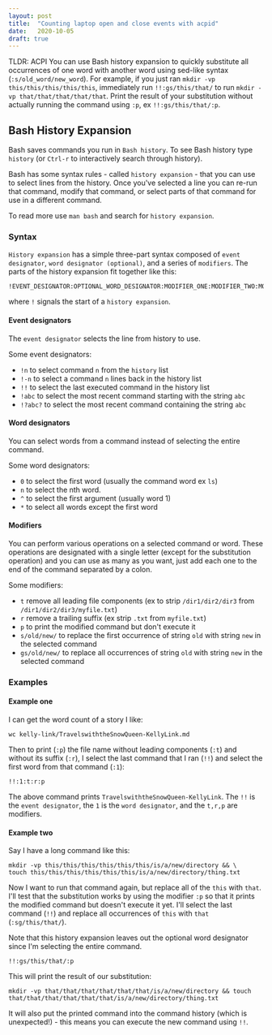 ```yaml
---
layout: post
title:  "Counting laptop open and close events with acpid"
date:   2020-10-05
draft: true
---
```

TLDR: ACPI
You can use Bash history expansion to quickly substitute all occurrences of one word with another word using sed-like syntax (`:s/old_word/new_word`). For example, if you just ran `mkdir -vp this/this/this/this/this`, immediately run `!!:gs/this/that/` to run `mkdir -vp that/that/that/that/that`. Print the result of your substitution without actually running the command using `:p`, ex `!!:gs/this/that/:p`.

## Bash History Expansion

Bash saves commands you run in `Bash history`. To see Bash history type `history` (or `Ctrl-r` to interactively search through history).

Bash has some syntax rules - called `history expansion` - that you can use to select lines from the history. Once you've selected a line you can re-run that command, modify that command, or select parts of that command for use in a different command.

To read more use `man bash` and search for `history expansion`.

### Syntax
`History expansion` has a simple three-part syntax composed of `event designator`, `word designator (optional)`, and a series of `modifiers`. The parts of the history expansion fit together like this:

```
!EVENT_DESIGNATOR:OPTIONAL_WORD_DESIGNATOR:MODIFIER_ONE:MODIFIER_TWO:MODIFIER_N
```

where `!` signals the start of a `history expansion`.

#### Event designators
The `event designator` selects the line from history to use.

Some event designators:
- `!n` to select command `n` from the `history` list
- `!-n` to select a command `n` lines back in the history list
- `!!` to select the last executed command in the history list
- `!abc` to select the most recent command starting with the string `abc`
- `!?abc?` to select the most recent command containing the string `abc`

#### Word designators
You can select words from a command instead of selecting the entire command.

Some word designators:
- `0` to select the first word (usually the command word ex `ls`)
- `n` to select the nth word.
- `^` to select the first argument (usually word 1)
- `*` to select all words except the first word

#### Modifiers
You can perform various operations on a selected command or word. These operations are designated with a single letter (except for the substitution operation) and you can use as many as you want, just add each one to the end of the command separated by a colon.

Some modifiers:
- `t` remove all leading file components (ex to strip `/dir1/dir2/dir3` from `/dir1/dir2/dir3/myfile.txt`)
- `r` remove a trailing suffix (ex strip `.txt` from `myfile.txt`)
- `p` to print the modified command but don't execute it
- `s/old/new/` to replace the first occurrence of string `old` with string `new` in the selected command
- `gs/old/new/` to replace all occurrences of string `old` with string `new` in the selected command

### Examples
#### Example one
I can get the word count of a story I like:

```
wc kelly-link/TravelswiththeSnowQueen-KellyLink.md
```

Then to print (`:p`) the file name without leading components (`:t`) and without its suffix (`:r`), I select the last command that I ran (`!!`) and select the first word from that command (`:1`):

```
!!:1:t:r:p
```

The above command prints `TravelswiththeSnowQueen-KellyLink`. The `!!` is the `event designator`, the `1` is the `word designator`, and the `t,r,p` are modifiers.

#### Example two
Say I have a long command like this:

```
mkdir -vp this/this/this/this/this/this/is/a/new/directory && \
touch this/this/this/this/this/this/is/a/new/directory/thing.txt
```

Now I want to run that command again, but replace all of the `this` with `that`. I'll test that the substitution works by using the modifier `:p` so that it prints the modified command but doesn't execute it yet. I'll select the last command (`!!`) and replace all occurrences of `this` with `that` (`:sg/this/that/`).

Note that this history expansion leaves out the optional word designator since I'm selecting the entire command.

```
!!:gs/this/that/:p
```

This will print the result of our substitution:

```
mkdir -vp that/that/that/that/that/that/is/a/new/directory && touch that/that/that/that/that/that/is/a/new/directory/thing.txt
```

It will also put the printed command into the command history (which is unexpected!) - this means you can execute the new command using `!!`.

